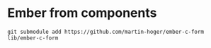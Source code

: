 # Ember from components
```
git submodule add https://github.com/martin-hoger/ember-c-form lib/ember-c-form
```

